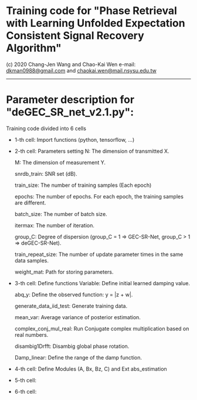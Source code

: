 # Training code for "Phase Retrieval with Learning Unfolded Expectation Consistent Signal Recovery Algorithm"
(c) 2020 Chang-Jen Wang and Chao-Kai Wen e-mail: dkman0988@gmail.com and chaokai.wen@mail.nsysu.edu.tw

--------------------------------------------------------------------------------------------------------------------------
# Parameter description for "deGEC_SR_net_v2.1.py":
Training code divided into 6 cells
- 1-th cell: Import functions (python, tensorflow, ...)

- 2-th cell: Parameters setting
  N: The dimension of transmitted X.
 
  M: The dimension of measurement Y.
 
  snrdb_train: SNR set (dB).
 
  train_size: The number of training samples (Each epoch)
 
  epochs: The number of epochs. For each epoch, the training samples are different.
 
  batch_size: The number of batch size.
 
  itermax: The number of iteration.
 
  group_C: Degree of dispersion (group_C = 1 => GEC-SR-Net, group_C > 1 => deGEC-SR-Net).
 
  train_repeat_size:  The number of update parameter times in the same data samples.
 
  weight_mat: Path for storing parameters.
 
- 3-th cell: Define functions
  Variable: Define initial learned damping value.
  
  abq_y: Define the observed function: y = |z + w|.
  
  generate_data_iid_test: Generate training data.
  
  mean_var: Average variance of posterior estimation.
  
  complex_conj_mul_real: Run Conjugate complex multiplication based on real numbers.
  
  disambig1Drfft: Disambig global phase rotation.
  
  Damp_linear: Define the range of the damp function.
  
- 4-th cell: Define Modules (A, Bx, Bz, C) and Ext
  abs_estimation
  
- 5-th cell:

- 6-th cell:
